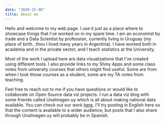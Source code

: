 ```yaml
---
date: "2020-25-08"
title: About me
---
```


Hello and welcome to my web page. I use it just as a place where to showcase things that I've worked on in my spare time. I am an economist by trade and a Data Scientist by profession, currently living in Uruguay (my place of birth...thou I lived many years in Argentina). I have worked both in academia and in the private sector, and I teach statistics at the University.

Most of the work I upload here are data visualizations that I've created using different tools. I also provide links to my Shiny Apps and some class notes from university courses that others might find useful. Some are from when I took those courses as a student, some are my TA notes from teaching.

Feel free to reach out to me if you have questions or would like to collaborate on Open Source data viz projects. I run a data viz blog with some friends called UnaImagen.uy which is all about making national data available. You can check out our work [here](https://www.unaimagen.uy/). I'll try posting in English here so that the content is available to a wider audience, but posts that I also share through UnaImagen.uy will probably be in Spanish.
